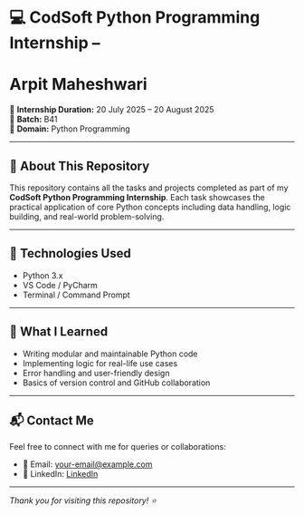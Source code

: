 # 💻 CodSoft Python Programming Internship – 
# Arpit Maheshwari

📅 **Internship Duration:** 20 July 2025 – 20 August 2025  
🔢 **Batch:** B41  
🎯 **Domain:** Python Programming

---

## 📂 About This Repository

This repository contains all the tasks and projects completed as part of my **CodSoft Python Programming Internship**. Each task showcases the practical application of core Python concepts including data handling, logic building, and real-world problem-solving.

---

## 🚀 Technologies Used

- Python 3.x
- VS Code / PyCharm
- Terminal / Command Prompt

---

## 🧠 What I Learned

- Writing modular and maintainable Python code
- Implementing logic for real-life use cases
- Error handling and user-friendly design
- Basics of version control and GitHub collaboration

---

## 📬 Contact Me

Feel free to connect with me for queries or collaborations:

- 📧 Email: your-email@example.com
- 💼 LinkedIn: [LinkedIn](https://www.linkedin.com/in/your-link)
---

_Thank you for visiting this repository! ⭐_

